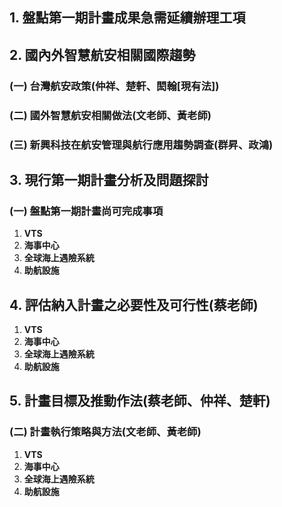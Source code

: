 ## 1. 盤點第一期計畫成果急需延續辦理工項
## 2. 國內外智慧航安相關國際趨勢
### (一)	台灣航安政策(仲祥、楚軒、閎翰[現有法])

### (二)	國外智慧航安相關做法(文老師、黃老師)

### (三)	新興科技在航安管理與航行應用趨勢調查(群昇、政鴻)
## 3. 現行第一期計畫分析及問題探討
### (一)	盤點第一期計畫尚可完成事項
1. **VTS**
2. **海事中心**
3. **全球海上遇險系統**
4. **助航設施**
## 4. 評估納入計畫之必要性及可行性(蔡老師)
1. **VTS**
2. **海事中心**
3. **全球海上遇險系統**
4. **助航設施**
## 5. 計畫目標及推動作法(蔡老師、仲祥、楚軒)
### (二) 計畫執行策略與方法(文老師、黃老師)
1. **VTS**
2. **海事中心**
3. **全球海上遇險系統**
4. **助航設施**
